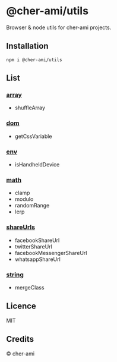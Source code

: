 # @cher-ami/utils

Browser & node utils for cher-ami projects.

## Installation

```shell
npm i @cher-ami/utils
```

## List

### [array](./src/array.ts)

- shuffleArray

### [dom](./src/dom.ts)

- getCssVariable

### [env](./src/env.ts)

- isHandheldDevice

### [math](./src/math.ts)

- clamp
- modulo
- randomRange
- lerp

### [shareUrls](./src/shareUrls.ts)

- facebookShareUrl
- twitterShareUrl
- facebookMessengerShareUrl
- whatsappShareUrl

### [string](./src/string.ts)

- mergeClass

## Licence

MIT

## Credits

© cher-ami
